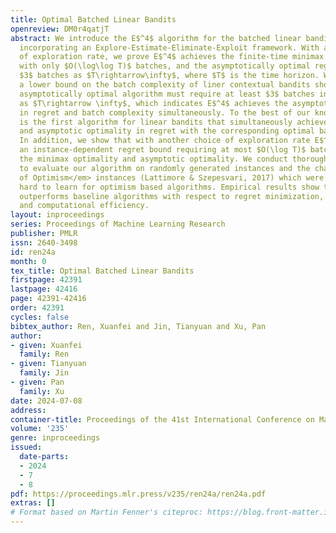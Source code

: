 ```yaml
---
title: Optimal Batched Linear Bandits
openreview: DM0r4qatjT
abstract: We introduce the E$^4$ algorithm for the batched linear bandit problem,
  incorporating an Explore-Estimate-Eliminate-Exploit framework. With a proper choice
  of exploration rate, we prove E$^4$ achieves the finite-time minimax optimal regret
  with only $O(\log\log T)$ batches, and the asymptotically optimal regret with only
  $3$ batches as $T\rightarrow\infty$, where $T$ is the time horizon. We further prove
  a lower bound on the batch complexity of liner contextual bandits showing that any
  asymptotically optimal algorithm must require at least $3$ batches in expectation
  as $T\rightarrow \infty$, which indicates E$^4$ achieves the asymptotic optimality
  in regret and batch complexity simultaneously. To the best of our knowledge, E$^4$
  is the first algorithm for linear bandits that simultaneously achieves the minimax
  and asymptotic optimality in regret with the corresponding optimal batch complexities.
  In addition, we show that with another choice of exploration rate E$^4$ achieves
  an instance-dependent regret bound requiring at most $O(\log T)$ batches, and maintains
  the minimax optimality and asymptotic optimality. We conduct thorough experiments
  to evaluate our algorithm on randomly generated instances and the challenging <em>End
  of Optimism</em> instances (Lattimore & Szepesvari, 2017) which were shown to be
  hard to learn for optimism based algorithms. Empirical results show that E$^4$ consistently
  outperforms baseline algorithms with respect to regret minimization, batch complexity,
  and computational efficiency.
layout: inproceedings
series: Proceedings of Machine Learning Research
publisher: PMLR
issn: 2640-3498
id: ren24a
month: 0
tex_title: Optimal Batched Linear Bandits
firstpage: 42391
lastpage: 42416
page: 42391-42416
order: 42391
cycles: false
bibtex_author: Ren, Xuanfei and Jin, Tianyuan and Xu, Pan
author:
- given: Xuanfei
  family: Ren
- given: Tianyuan
  family: Jin
- given: Pan
  family: Xu
date: 2024-07-08
address:
container-title: Proceedings of the 41st International Conference on Machine Learning
volume: '235'
genre: inproceedings
issued:
  date-parts:
  - 2024
  - 7
  - 8
pdf: https://proceedings.mlr.press/v235/ren24a/ren24a.pdf
extras: []
# Format based on Martin Fenner's citeproc: https://blog.front-matter.io/posts/citeproc-yaml-for-bibliographies/
---
```

